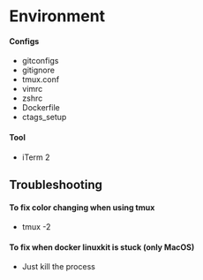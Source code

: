 # Environment


#### Configs
<ul>
<li> gitconfigs </li>
<li> gitignore </li>
<li> tmux.conf </li>
<li> vimrc </li>
<li> zshrc </li>
<li> Dockerfile </li>
<li> ctags_setup </li>
</ul>


#### Tool
<ul>
<li> iTerm 2 </li>
</ul>

## Troubleshooting

#### To fix color changing when using tmux
<ul>
  <li> tmux -2 </li>
</ul>

#### To fix when docker linuxkit is stuck (only MacOS)
<ul>
  <li> Just kill the process </li>
</ul>
